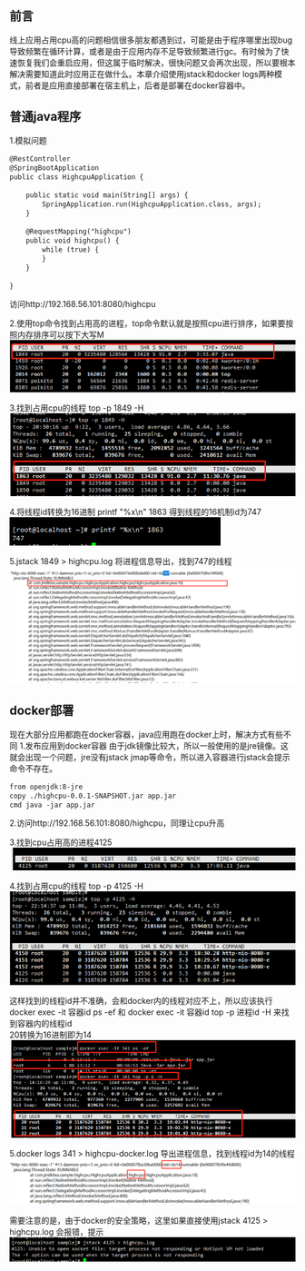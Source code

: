 ## 前言
线上应用占用cpu高的问题相信很多朋友都遇到过，可能是由于程序哪里出现bug导致频繁在循环计算，或者是由于应用内存不足导致频繁进行gc。有时候为了快速恢复我们会重启应用，但这属于临时解决，很快问题又会再次出现，所以要根本解决需要知道此时应用正在做什么。本章介绍使用jstack和docker logs两种模式，前者是应用直接部署在宿主机上，后者是部署在docker容器中。

## 普通java程序
1.模拟问题
```
@RestController
@SpringBootApplication
public class HighcpuApplication {

    public static void main(String[] args) {
        SpringApplication.run(HighcpuApplication.class, args);
    }

    @RequestMapping("highcpu")
    public void highcpu() {
        while (true) {
        }
    }

}
```
访问http://192.168.56.101:8080/highcpu

2.使用top命令找到占用高的进程，top命令默认就是按照cpu进行排序，如果要按照内存排序可以按下大写M
![image](https://github.com/jmilktea/jmilktea/blob/master/%E8%A7%A3%E5%86%B3%E6%96%B9%E6%A1%88/images/javacpu100-1.png)

3.找到占用cpu的线程 top -p 1849 -H  
![image](https://github.com/jmilktea/jmilktea/blob/master/%E8%A7%A3%E5%86%B3%E6%96%B9%E6%A1%88/images/javacpu100-2.png)

4.将线程id转换为16进制 printf "%x\n" 1863 得到线程的16机制id为747  
![image](https://github.com/jmilktea/jmilktea/blob/master/%E8%A7%A3%E5%86%B3%E6%96%B9%E6%A1%88/images/javacpu100-3.png)

5.jstack 1849 > highcpu.log 将进程信息导出，找到747的线程
![image](https://github.com/jmilktea/jmilktea/blob/master/%E8%A7%A3%E5%86%B3%E6%96%B9%E6%A1%88/images/javacpu100-4.png)

## docker部署
现在大部分应用都跑在docker容器，java应用跑在docker上时，解决方式有些不同
1.发布应用到docker容器
由于jdk镜像比较大，所以一般使用的是jre镜像。这就会出现一个问题，jre没有jstack jmap等命令，所以进入容器进行jstack会提示命令不存在。
```
from openjdk:8-jre
copy ./highcpu-0.0.1-SNAPSHOT.jar app.jar
cmd java -jar app.jar
```

2.访问http://192.168.56.101:8080/highcpu，同理让cpu升高

3.找到cpu占用高的进程4125  
![image](https://github.com/jmilktea/jmilktea/blob/master/%E8%A7%A3%E5%86%B3%E6%96%B9%E6%A1%88/images/javacpu100-5.png)

4.找到占用cpu的线程 top -p 4125 -H
![image](https://github.com/jmilktea/jmilktea/blob/master/%E8%A7%A3%E5%86%B3%E6%96%B9%E6%A1%88/images/javacpu100-6.png)

这样找到的线程id并不准确，会和docker内的线程对应不上，所以应该执行
docker exec -it 容器id ps -ef 和 docker exec -it 容器id top -p 进程id -H  来找到容器内的线程id  
20转换为16进制即为14
![image](https://github.com/jmilktea/jmilktea/blob/master/%E8%A7%A3%E5%86%B3%E6%96%B9%E6%A1%88/images/javacpu100-7.png)

5.docker logs 341 > highcpu-docker.log 导出进程信息，找到线程id为14的线程
![image](https://github.com/jmilktea/jmilktea/blob/master/%E8%A7%A3%E5%86%B3%E6%96%B9%E6%A1%88/images/javacpu100-8.png)

需要注意的是，由于docker的安全策略，这里如果直接使用jstack 4125 > highcpu.log 会报错，提示
![image](https://github.com/jmilktea/jmilktea/blob/master/%E8%A7%A3%E5%86%B3%E6%96%B9%E6%A1%88/images/javacpu100-9.png)
